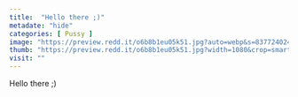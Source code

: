 ```yaml
---
title:  "Hello there ;)"
metadate: "hide"
categories: [ Pussy ]
image: "https://preview.redd.it/o6b8b1eu05k51.jpg?auto=webp&s=837724024cf0338e4effdac557b4084a92c4f8d1"
thumb: "https://preview.redd.it/o6b8b1eu05k51.jpg?width=1080&crop=smart&auto=webp&s=4d4c3edc13715cb7b43ec3e3f98f5256066c5d0b"
visit: ""
---
```

Hello there ;)
